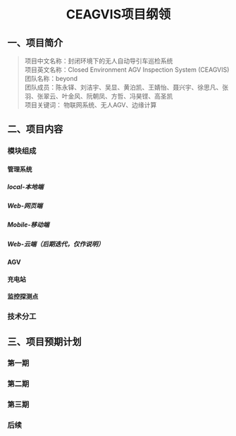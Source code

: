 <h1 align = "center"> CEAGVIS项目纲领 </h1>

## 一、项目简介

> 项目中文名称：封闭环境下的无人自动导引车巡检系统  
> 项目英文名称：Closed Environment AGV Inspection System (CEAGVIS)  
> 团队名称：beyond  
> 团队成员：陈永铎、刘洁宇、吴显、黄泊凯、王婧怡、聂兴宇、徐思凡、张羽、张翠云、叶金风、阮朝凤、方哲、冯昊铿、高圣凯  
> 项目关键词： 物联网系统、无人AGV、边缘计算  

## 二、项目内容

### 模块组成

#### 管理系统

##### local-本地端

##### Web-网页端

##### Mobile-移动端

##### Web-云端（后期迭代，仅作说明）

#### AGV

#### 充电站

#### 监控探测点

### 技术分工

## 三、项目预期计划

### 第一期

### 第二期

### 第三期

### 后续
